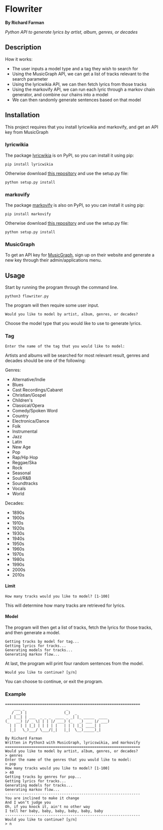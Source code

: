 # Flowriter

**By Richard Farman**

*Python API to generate lyrics by artist, album, genres, or decades*

## Description


How it works:

 * The user inputs a model type and a tag they wish to search for
 * Using the MusicGraph API, we can get a list of tracks relevant to the search parameter
 * Using the lyricwikia API, we can then fetch lyrics from those tracks
 * Using the markovify API, we can run each lyric through a markov chain generator, and combine our chains into a model
 * We can then randomly generate sentences based on that model

## Installation

This project requires that you install lyricwikia and markovify, and get an API key from MusicGraph

### lyricwikia

The package [lyricwikia](https://pypi.python.org/pypi/lyricwikia) is on PyPI, so you can install it using pip:

```pip install lyricwikia```

Otherwise download [this repository](https://github.com/enricobacis/lyricwikia)  and use the setup.py file:

```python setup.py install```

### markovify

The package [markovify](https://pypi.python.org/pypi/markovify) is also on PyPI, so you can install it using pip:

```pip install markovify```

Otherwise download [this repository](https://pypi.python.org/pypi/markovify)  and use the setup.py file:

```python setup.py install```

### MusicGraph

To get an API key for [MusicGraph](https://developer.musicgraph.com/), sign up on their website and generate a new key through their admin/applications menu.


## Usage

Start by running the program through the command line.

```python3 flowriter.py```

The program will then require some user input.

```Would you like to model by artist, album, genres, or decades?```

Choose the model type that you would like to use to generate lyrics.

### Tag

```Enter the name of the tag that you would like to model:```

Artists and albums will be searched for most relevant result, genres and decades should be one of the following:

Genres:

* Alternative/Indie
* Blues
* Cast Recordings/Cabaret
* Christian/Gospel
* Children's
* Classical/Opera
* Comedy/Spoken Word
* Country
* Electronica/Dance
* Folk
* Instrumental
* Jazz
* Latin
* New Age
* Pop
* Rap/Hip Hop
* Reggae/Ska
* Rock
* Seasonal
* Soul/R&B
* Soundtracks
* Vocals
* World

Decades:

* 1890s
* 1900s
* 1910s
* 1920s
* 1930s
* 1940s
* 1950s
* 1960s
* 1970s
* 1980s
* 1990s
* 2000s
* 2010s

#### Limit

```How many tracks would you like to model? [1-100]```

This will determine how many tracks are retrieved for lyrics.

#### Model

The program will then get a list of tracks, fetch the lyrics for those tracks, and then generate a model.

```
Getting tracks by model for tag...
Getting lyrics for tracks...
Generating models for tracks...
Generating markov flow...
```

At last, the program will print four random sentences from the model.

```Would you like to continue? [y/n]```

You can choose to continue, or exit the program.

### Example
```
==============================================================
    ___ _                   _
   / __) |                 (_)  _
 _| |__| | ___  _ _ _  ____ _ _| |_ _____  ____
(_   __) |/ _ \| | | |/ ___) (_   _) ___ |/ ___)
  | |  | | |_| | | | | |   | | | |_| ____| |
  |_|   \_)___/ \___/|_|   |_|  \__)_____)_|

By Richard Farman
Written in Python3 with MusicGraph, lyricswikia, and markovify
==============================================================
Would you like to model by artist, album, genres, or decades?
> genres
Enter the name of the genres that you would like to model:
> pop
How many tracks would you like to model? [1-100]
> 40
Getting tracks by genres for pop...
Getting lyrics for tracks...
Generating models for tracks...
Generating markov flow...
--------------------------------------------------------------
You are inclined to make it change
And I won’t judge you
Oh, if you knock it, ain't no other way
I tell her baby, baby, baby, baby, baby, baby
--------------------------------------------------------------
Would you like to continue? [y/n]
> n
```
